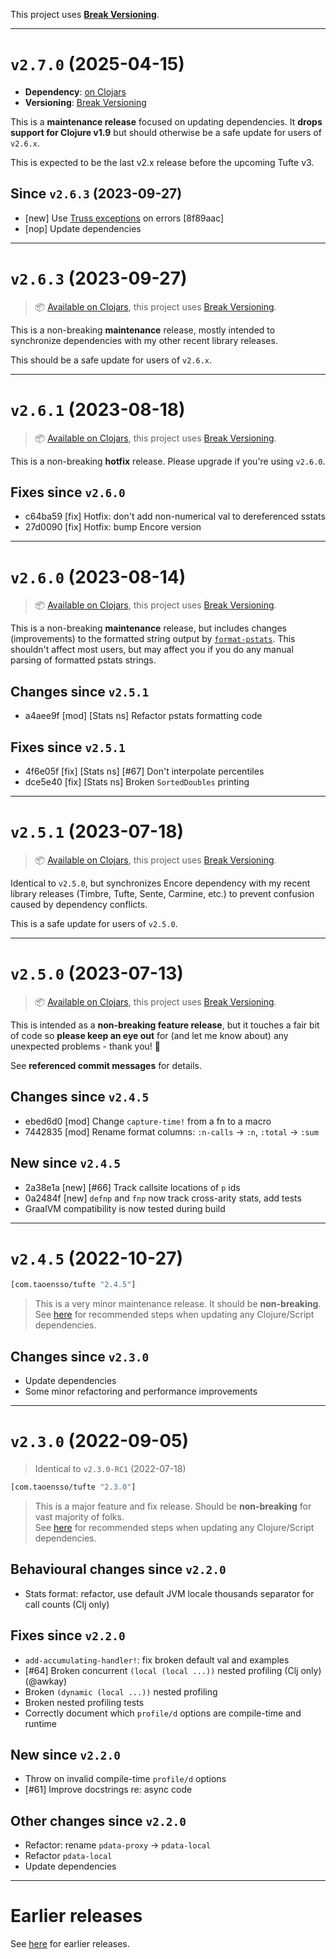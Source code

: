 This project uses [**Break Versioning**](https://www.taoensso.com/break-versioning).

---

# `v2.7.0` (2025-04-15)

- **Dependency**: [on Clojars](https://clojars.org/com.taoensso/tufte/versions/2.7.0)
- **Versioning**: [Break Versioning](https://www.taoensso.com/break-versioning)

This is a **maintenance release** focused on updating dependencies. It **drops support for Clojure v1.9** but should otherwise be a safe update for users of `v2.6.x`.

This is expected to be the last v2.x release before the upcoming Tufte v3.

## Since `v2.6.3` (2023-09-27)

- \[new] Use [Truss exceptions](https://cljdoc.org/d/com.taoensso/truss/CURRENT/api/taoensso.truss#ex-info) on errors \[8f89aac]
- \[nop] Update dependencies

---

# `v2.6.3` (2023-09-27)

> 📦 [Available on Clojars](https://clojars.org/com.taoensso/tufte/versions/2.6.3), this project uses [Break Versioning](https://www.taoensso.com/break-versioning).

This is a non-breaking **maintenance** release, mostly intended to synchronize dependencies with my other recent library releases.

This should be a safe update for users of `v2.6.x`.

---

# `v2.6.1` (2023-08-18)

> 📦 [Available on Clojars](https://clojars.org/com.taoensso/tufte/versions/2.6.1), this project uses [Break Versioning](https://www.taoensso.com/break-versioning).

This is a non-breaking **hotfix** release. Please upgrade if you're using `v2.6.0`.

## Fixes since `v2.6.0`

* c64ba59 [fix] Hotfix: don't add non-numerical val to dereferenced sstats
* 27d0090 [fix] Hotfix: bump Encore version

---

# `v2.6.0` (2023-08-14)

> 📦 [Available on Clojars](https://clojars.org/com.taoensso/tufte/versions/2.6.0), this project uses [Break Versioning](https://www.taoensso.com/break-versioning).

This is a non-breaking **maintenance** release, but includes changes (improvements) to the formatted string output by [`format-pstats`](https://taoensso.github.io/tufte/taoensso.tufte.html#var-format-pstats). This shouldn't affect most users, but may affect you if you do any manual parsing of formatted pstats strings.

## Changes since `v2.5.1`

* a4aee9f [mod] [Stats ns] Refactor pstats formatting code

## Fixes since `v2.5.1`

* 4f6e05f [fix] [Stats ns] [#67] Don't interpolate percentiles
* dce5e40 [fix] [Stats ns] Broken `SortedDoubles` printing

---

# `v2.5.1` (2023-07-18)

> 📦 [Available on Clojars](https://clojars.org/com.taoensso/tufte/versions/2.5.1), this project uses [Break Versioning](https://www.taoensso.com/break-versioning).

Identical to `v2.5.0`, but synchronizes Encore dependency with my recent library releases (Timbre, Tufte, Sente, Carmine, etc.) to prevent confusion caused by dependency conflicts.

This is a safe update for users of `v2.5.0`.

---

# `v2.5.0` (2023-07-13)

> 📦 [Available on Clojars](https://clojars.org/com.taoensso/tufte/versions/2.5.0), this project uses [Break Versioning](https://www.taoensso.com/break-versioning).

This is intended as a **non-breaking feature release**, but it touches a fair bit of code so **please keep an eye out** for (and let me know about) any unexpected problems - thank you! 🙏

See **referenced commit messages** for details.

## Changes since `v2.4.5`

* ebed6d0 [mod] Change `capture-time!` from a fn to a macro
* 7442835 [mod] Rename format columns: `:n-calls` -> `:n`, `:total` -> `:sum`

## New since `v2.4.5`

* 2a38e1a [new] [#66] Track callsite locations of `p` ids
* 0a2484f [new] `defnp` and `fnp` now track cross-arity stats, add tests
* GraalVM compatibility is now tested during build

---

# `v2.4.5` (2022-10-27)

```clojure
[com.taoensso/tufte "2.4.5"]
```

> This is a very minor maintenance release. It should be **non-breaking**.
> See [here](https://github.com/taoensso/encore#recommended-steps-after-any-significant-dependency-update) for recommended steps when updating any Clojure/Script dependencies.

## Changes since `v2.3.0`

* Update dependencies
* Some minor refactoring and performance improvements

---

# `v2.3.0` (2022-09-05)

> Identical to `v2.3.0-RC1` (2022-07-18)

```clojure
[com.taoensso/tufte "2.3.0"]
```

> This is a major feature and fix release. Should be **non-breaking** for vast majority of folks.  
> See [here](https://github.com/taoensso/encore#recommended-steps-after-any-significant-dependency-update) for recommended steps when updating any Clojure/Script dependencies.

## Behavioural changes since `v2.2.0`

* Stats format: refactor, use default JVM locale thousands separator for call counts (Clj only)

## Fixes since `v2.2.0`

* `add-accumulating-handler!`: fix broken default val and examples
* [#64] Broken concurrent `(local (local ...))` nested profiling (Clj only) (@awkay)
* Broken `(dynamic (local ...))` nested profiling
* Broken nested profiling tests
* Correctly document which `profile/d` options are compile-time and runtime

## New since `v2.2.0`

* Throw on invalid compile-time `profile/d` options
* [#61] Improve docstrings re: async code

## Other changes since `v2.2.0`

* Refactor: rename `pdata-proxy` -> `pdata-local`
* Refactor `pdata-local`
* Update dependencies

---

# Earlier releases

See [here](https://github.com/taoensso/tufte/releases) for earlier releases.
